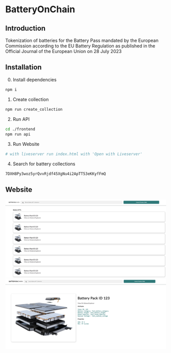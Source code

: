 # BatteryOnChain

## Introduction
Tokenization of batteries for the Battery Pass mandated by the European Commission according to the EU Battery Regulation as published in the Official Journal of the European Union on 28 July 2023

## Installation 
0. Install dependencies  
``` bash
npm i
```

1. Create collection   
``` bash 
npm run create_collection
```

2. Run API  
``` bash
cd ./frontend
npm run api
```

3. Run Website  
``` bash
# with liveserver run index.html with 'Open with Liveserver'
```

4. Search for battery collections 
``` bash
7DXH8Py3woz5yrQvvRjdf45XgNu4i2ApTT53eKKyfFmQ
```

## Website
<!-- ![index_img](https://github.com/pietromosca1994/batteryNFT/blob/main/docs/img/index_img.png)  
![battery_img](https://github.com/pietromosca1994/batteryNFT/blob/main/docs/img/battery_img.png) -->
![index_img](./docs/img/index_img.png)  
![battery_img](./docs/img//battery_img.png)
